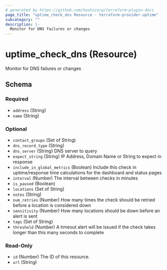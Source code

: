 ```yaml
---
# generated by https://github.com/hashicorp/terraform-plugin-docs
page_title: "uptime_check_dns Resource - terraform-provider-uptime"
subcategory: ""
description: |-
  Monitor for DNS failures or changes
---
```


# uptime_check_dns (Resource)

Monitor for DNS failures or changes



<!-- schema generated by tfplugindocs -->
## Schema

### Required

- `address` (String)
- `name` (String)

### Optional

- `contact_groups` (Set of String)
- `dns_record_type` (String)
- `dns_server` (String) DNS server to query
- `expect_string` (String) IP Address, Domain Name or String to expect in response
- `include_in_global_metrics` (Boolean) Include this check in uptime/response time calculations for the dashboard and status pages
- `interval` (Number) The interval between checks in minutes
- `is_paused` (Boolean)
- `locations` (Set of String)
- `notes` (String)
- `num_retries` (Number) How many times the check should be retried before a location is considered down
- `sensitivity` (Number) How many locations should be down before an alert is sent
- `tags` (Set of String)
- `threshold` (Number) A timeout alert will be issued if the check takes longer than this many seconds to complete

### Read-Only

- `id` (Number) The ID of this resource.
- `url` (String)


